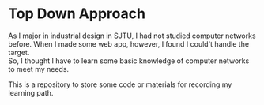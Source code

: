 # Top Down Approach

As I major in industrial design in SJTU, I had not studied computer networks before. When I made some web app, however, I found I could't handle the target.  
So, I thought I have to learn some basic knowledge of computer networks to meet my needs.

This is a repository to store some code or materials for recording my learning path.
